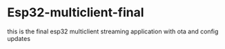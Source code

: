 # Esp32-multiclient-final
this is the final esp32 multiclient streaming application with ota and config updates
